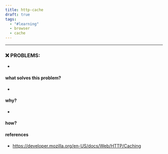 ```yaml
---
title: http-cache
draft: true
tags:
  - "#learning"
  - browser
  - cache
---
```

 
---

 ### ❌ PROBLEMS:
* 

#### what solves this problem?
* 
#### why?

* 

#### how?


#### references
* https://developer.mozilla.org/en-US/docs/Web/HTTP/Caching


